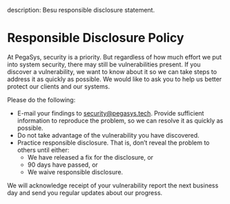 description: Besu responsible disclosure statement.
<!--- END of page meta data -->

# Responsible Disclosure Policy

At PegaSys, security is a priority. But regardless of how much effort we put into system security, there may still be vulnerabilities present.
If you discover a vulnerability, we want to know about it so we can take steps to address it as quickly as possible. We would like to ask you to help us better protect our clients and our systems.
 
Please do the following:

* E-mail your findings to security@pegasys.tech. Provide sufficient information to reproduce the problem, so we can resolve it as quickly as possible.
* Do not take advantage of the vulnerability you have discovered.
* Practice responsible disclosure. That is, don’t reveal the problem to others until either:
    * We have released a fix for the disclosure, or 
    * 90 days have passed, or 
    * We waive responsible disclosure. 
 
We will acknowledge receipt of your vulnerability report the next business day and send you regular updates about our progress.
